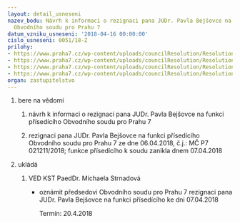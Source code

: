 ```yaml
---
layout: detail_usneseni
nazev_bodu: Návrh k informaci o rezignaci pana JUDr. Pavla Bejšovce na funkci přísedícího
  Obvodního soudu pro Prahu 7
datum_vzniku_usneseni: '2018-04-16 00:00:00'
cislo_usneseni: 0051/18-Z
prilohy:
- https://www.praha7.cz/wp-content/uploads/councilResolution/Resolutions/29801/export/duvodovazprava_bejsovec_rezignace~345512.doc
- https://www.praha7.cz/wp-content/uploads/councilResolution/Resolutions/29801/export/Bejsovec_rezignace_prisediciksoudu_06042018_VEREJNA~345511.pdf
- https://www.praha7.cz/wp-content/uploads/councilResolution/Resolutions/29801/export/usnesenirmc_027818R_24_13042018_prisediciksoudu_rezignace~345509.pdf
- https://www.praha7.cz/wp-content/uploads/councilResolution/Resolutions/29801/export/export~345657.pdf
organ: zastupitelstvo
---
```

<OL class=urzList_view id=urzList>
<LI class=urzClass1><SPAN name="1">bere na vědomí</SPAN> 
<OL class="urzOlClass decimal ">
<LI class=urzClass2 style="TEXT-ALIGN: left"><SPAN>
<P>návrh k informaci o rezignaci pana JUDr. Pavla Bejšovce na funkci přísedícího Obvodního soudu pro Prahu 7</P></SPAN></LI>
<LI class=urzClass2 style="TEXT-ALIGN: left"><SPAN>
<P>rezignaci pana&nbsp;JUDr. Pavla Bejšovce na funkci přísedícího Obvodního soudu pro Prahu 7 ze dne 06.04.2018, č.j.: MČ P7 021211/2018; funkce přísedícího k soudu zanikla dnem 07.04.2018</P></SPAN></LI></OL></LI>
<LI class=urzClass1 id=urzUkoly><SPAN name="1">ukládá</SPAN>
<OL class=urzOlClass>
<LI class=urzClass2><SPAN>
<P>VED KST PaedDr. Michaela Strnadová</P></SPAN>
<UL class=urzUlClass>
<LI class=urzClass3><SPAN>
<P>oznámit předsedovi Obvodního soudu pro Prahu 7 rezignaci pana JUDr. Pavla Bejšovce na funkci přísedícího ke dni 07.04.2018</P></SPAN><SPAN class=urzUkolTermin>Termín:&nbsp;20.4.2018</SPAN></LI></UL></LI></OL></LI></OL>